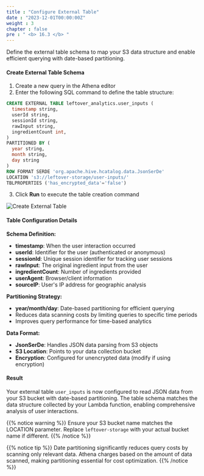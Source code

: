 ```yaml
---
title : "Configure External Table"
date : "2023-12-01T00:00:00Z"
weight : 3
chapter : false
pre : " <b> 16.3 </b> "
---
```


Define the external table schema to map your S3 data structure and enable efficient querying with date-based partitioning.

#### Create External Table Schema

1. Create a new query in the Athena editor
2. Enter the following SQL command to define the table structure:

```sql
CREATE EXTERNAL TABLE leftover_analytics.user_inputs (
  timestamp string,
  userId string,
  sessionId string,
  rawInput string,
  ingredientCount int,
)
PARTITIONED BY (
  year string,
  month string,
  day string
)
ROW FORMAT SERDE 'org.apache.hive.hcatalog.data.JsonSerDe'
LOCATION 's3://leftover-storage/user-inputs/'
TBLPROPERTIES ('has_encrypted_data'='false')
```

3. Click **Run** to execute the table creation command

![Create External Table](/images/16/16-5.png?featherlight=false&width=90pc)

#### Table Configuration Details

**Schema Definition:**
- **timestamp**: When the user interaction occurred
- **userId**: Identifier for the user (authenticated or anonymous)
- **sessionId**: Unique session identifier for tracking user sessions
- **rawInput**: The original ingredient input from the user
- **ingredientCount**: Number of ingredients provided
- **userAgent**: Browser/client information
- **sourceIP**: User's IP address for geographic analysis

**Partitioning Strategy:**
- **year/month/day**: Date-based partitioning for efficient querying
- Reduces data scanning costs by limiting queries to specific time periods
- Improves query performance for time-based analytics

**Data Format:**
- **JsonSerDe**: Handles JSON data parsing from S3 objects
- **S3 Location**: Points to your data collection bucket
- **Encryption**: Configured for unencrypted data (modify if using encryption)

#### Result

Your external table `user_inputs` is now configured to read JSON data from your S3 bucket with date-based partitioning. The table schema matches the data structure collected by your Lambda function, enabling comprehensive analysis of user interactions.

{{% notice warning %}}
Ensure your S3 bucket name matches the LOCATION parameter. Replace `leftover-storage` with your actual bucket name if different.
{{% /notice %}}

{{% notice tip %}}
Date partitioning significantly reduces query costs by scanning only relevant data. Athena charges based on the amount of data scanned, making partitioning essential for cost optimization.
{{% /notice %}}